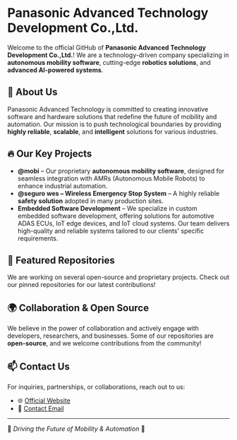 
# Panasonic Advanced Technology Development Co.,Ltd.

Welcome to the official GitHub of **Panasonic Advanced Technology Development Co.,Ltd.**! We are a technology-driven company specializing in **autonomous mobility software**, cutting-edge **robotics solutions**, and **advanced AI-powered systems**.

## 🚀 About Us
Panasonic Advanced Technology is committed to creating innovative software and hardware solutions that redefine the future of mobility and automation. Our mission is to push technological boundaries by providing **highly reliable**, **scalable**, and **intelligent** solutions for various industries.

## 🔥 Our Key Projects

- **@mobi** – Our proprietary **autonomous mobility software**, designed for seamless integration with AMRs (Autonomous Mobile Robots) to enhance industrial automation.
- **@seguro wes –  Wireless Emergency Stop System** – A highly reliable **safety solution** adopted in many production sites.
- **Embedded Software Development** – We specialize in custom embedded software development, offering solutions for automotive ADAS ECUs, IoT edge devices, and IoT cloud systems. Our team delivers high-quality and reliable systems tailored to our clients' specific requirements.

## 📌 Featured Repositories
We are working on several open-source and proprietary projects. Check out our pinned repositories for our latest contributions!

## 🌍 Collaboration & Open Source
We believe in the power of collaboration and actively engage with developers, researchers, and businesses. Some of our repositories are **open-source**, and we welcome contributions from the community!

## 📫 Contact Us
For inquiries, partnerships, or collaborations, reach out to us:

- 🌐 [Official Website](https://adtsd.jpn.panasonic.com/)
- 📧 [Contact Email](mailto:contact.pad[at]ml.jp.panasonic.com)

---

🔹 *Driving the Future of Mobility & Automation* 🚀

